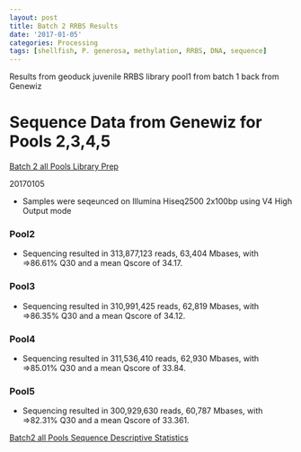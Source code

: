 ```yaml
---
layout: post
title: Batch 2 RRBS Results
date: '2017-01-05'
categories: Processing
tags: [shellfish, P. generosa, methylation, RRBS, DNA, sequence]
---
```


Results from geoduck juvenile RRBS library pool1 from batch 1 back from Genewiz

# Sequence Data from Genewiz for Pools 2,3,4,5

[Batch 2 all Pools Library Prep](https://hputnam.github.io/Putnam_Lab_Notebook/Geoduck-RRBS-Library-Prep-part-3/)


20170105



* Samples were seqeunced on Illumina Hiseq2500 2x100bp using V4 High Output mode

### Pool2

* Sequencing resulted in 313,877,123 reads, 63,404 Mbases, with =>86.61% Q30 and a mean Qscore of 34.17.

### Pool3

* Sequencing resulted in 310,991,425 reads, 62,819 Mbases, with =>86.35% Q30 and a mean Qscore of 34.12.

### Pool4

* Sequencing resulted in 311,536,410 reads, 62,930 Mbases, with =>85.01% Q30 and a mean Qscore of 33.84.

### Pool5

* Sequencing resulted in 300,929,630 reads, 60,787 Mbases, with =>82.31% Q30 and a mean Qscore of 33.361.


[Batch2 all Pools Sequence Descriptive Statistics](https://github.com/hputnam/project_juvenile_geoduck_OA/blob/master/Sample_Processing/20170105_Batch1_NOAA_Goetz_GENEWIZ-NGS_Data_Summary_Report.pdf)

